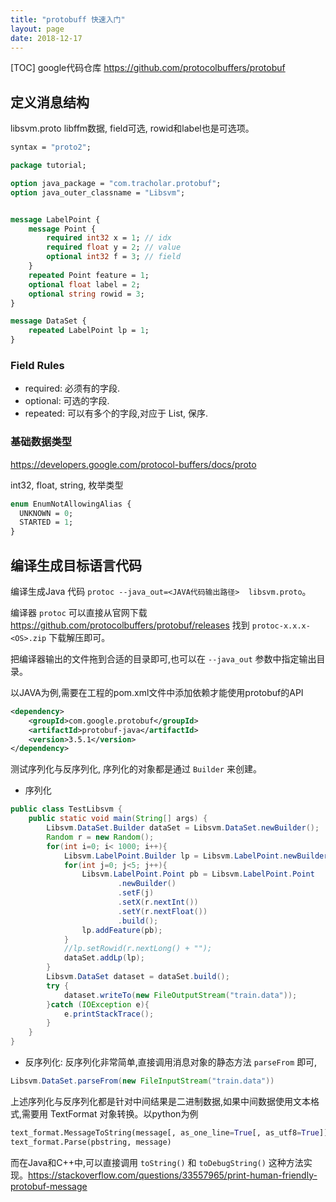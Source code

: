 ```yaml
---
title: "protobuff 快速入门"
layout: page
date: 2018-12-17
---
```

[TOC]
google代码仓库 <https://github.com/protocolbuffers/protobuf>

## 定义消息结构

libsvm.proto libffm数据, field可选, rowid和label也是可选项。

```proto
syntax = "proto2";

package tutorial;

option java_package = "com.tracholar.protobuf";
option java_outer_classname = "Libsvm";


message LabelPoint {
    message Point {
        required int32 x = 1; // idx
        required float y = 2; // value
        optional int32 f = 3; // field
    }
    repeated Point feature = 1;
    optional float label = 2;
    optional string rowid = 3;
}

message DataSet {
    repeated LabelPoint lp = 1;
}
```

### Field Rules
- required: 必须有的字段.
- optional: 可选的字段.
- repeated: 可以有多个的字段,对应于 List, 保序.

### 基础数据类型
<https://developers.google.com/protocol-buffers/docs/proto>

int32, float, string, 枚举类型

```proto
enum EnumNotAllowingAlias {
  UNKNOWN = 0;
  STARTED = 1;
}
```

## 编译生成目标语言代码

编译生成Java 代码 `protoc --java_out=<JAVA代码输出路径>  libsvm.proto`。

编译器 `protoc` 可以直接从官网下载 <https://github.com/protocolbuffers/protobuf/releases> 
找到 `protoc-x.x.x-<OS>.zip` 下载解压即可。

把编译器输出的文件拖到合适的目录即可,也可以在 `--java_out` 参数中指定输出目录。

以JAVA为例,需要在工程的pom.xml文件中添加依赖才能使用protobuf的API

```xml
<dependency>
    <groupId>com.google.protobuf</groupId>
    <artifactId>protobuf-java</artifactId>
    <version>3.5.1</version>
</dependency>
```

测试序列化与反序列化, 序列化的对象都是通过 `Builder` 来创建。

- 序列化

```java
public class TestLibsvm {
    public static void main(String[] args) {
        Libsvm.DataSet.Builder dataSet = Libsvm.DataSet.newBuilder();
        Random r = new Random();
        for(int i=0; i< 1000; i++){
            Libsvm.LabelPoint.Builder lp = Libsvm.LabelPoint.newBuilder();
            for(int j=0; j<5; j++){
                Libsvm.LabelPoint.Point pb = Libsvm.LabelPoint.Point
                        .newBuilder()
                        .setF(j)
                        .setX(r.nextInt())
                        .setY(r.nextFloat())
                        .build();
                lp.addFeature(pb);
            }
            //lp.setRowid(r.nextLong() + "");
            dataSet.addLp(lp);
        }
        Libsvm.DataSet dataset = dataSet.build();
        try {
            dataset.writeTo(new FileOutputStream("train.data"));
        }catch (IOException e){
            e.printStackTrace();
        }
    }
}
```

- 反序列化: 反序列化非常简单,直接调用消息对象的静态方法 `parseFrom` 即可, 

```java
Libsvm.DataSet.parseFrom(new FileInputStream("train.data"))
```

上述序列化与反序列化都是针对中间结果是二进制数据,如果中间数据使用文本格式,需要用 TextFormat 对象转换。以python为例

```python
text_format.MessageToString(message[, as_one_line=True[, as_utf8=True]])
text_format.Parse(pbstring, message)
```

而在Java和C++中,可以直接调用 `toString()` 和 `toDebugString()` 这种方法实现。<https://stackoverflow.com/questions/33557965/print-human-friendly-protobuf-message>

